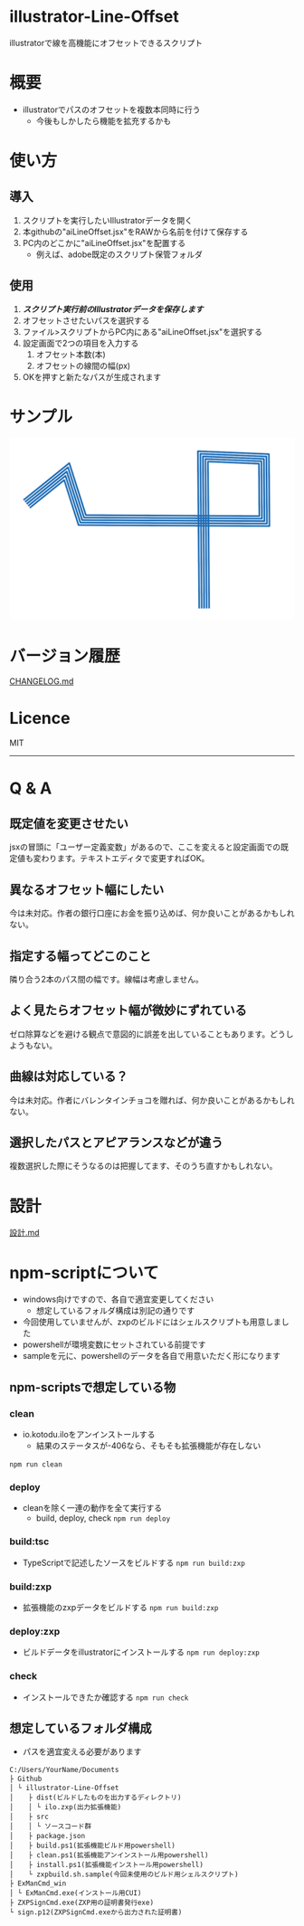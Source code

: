 # illustrator-Line-Offset
illustratorで線を高機能にオフセットできるスクリプト

# 概要
- illustratorでパスのオフセットを複数本同時に行う
    - 今後もしかしたら機能を拡充するかも

# 使い方
## 導入
1. スクリプトを実行したいIllustratorデータを開く
1. 本githubの"aiLineOffset.jsx"をRAWから名前を付けて保存する
1. PC内のどこかに"aiLineOffset.jsx"を配置する
    - 例えば、adobe既定のスクリプト保管フォルダ

## 使用
1. ***スクリプト実行前のIllustratorデータを保存します***
1. オフセットさせたいパスを選択する
1. ファイル>スクリプトからPC内にある"aiLineOffset.jsx"を選択する
1. 設定画面で2つの項目を入力する
    1. オフセット本数(本)
    1. オフセットの線間の幅(px)
1. OKを押すと新たなパスが生成されます

# サンプル
![サンプル](./doc/lineOffset.PNG)

# バージョン履歴
[CHANGELOG.md](./CHANGELOG)

# Licence
MIT

---------------------------------------------
# Q & A
## 既定値を変更させたい
jsxの冒頭に「ユーザー定義変数」があるので、ここを変えると設定画面での既定値も変わります。テキストエディタで変更すればOK。

## 異なるオフセット幅にしたい
今は未対応。作者の銀行口座にお金を振り込めば、何か良いことがあるかもしれない。

## 指定する幅ってどこのこと
隣り合う2本のパス間の幅です。線幅は考慮しません。

## よく見たらオフセット幅が微妙にずれている
ゼロ除算などを避ける観点で意図的に誤差を出していることもあります。どうしようもない。

## 曲線は対応している？
今は未対応。作者にバレンタインチョコを贈れば、何か良いことがあるかもしれない。

## 選択したパスとアピアランスなどが違う
複数選択した際にそうなるのは把握してます、そのうち直すかもしれない。

# 設計
[設計.md](./docs/設計.md)

# npm-scriptについて
- windows向けですので、各自で適宜変更してください
    - 想定しているフォルダ構成は別記の通りです
- 今回使用していませんが、zxpのビルドにはシェルスクリプトも用意しました
- powershellが環境変数にセットされている前提です
- sampleを元に、powershellのデータを各自で用意いただく形になります

## npm-scriptsで想定している物

### clean
- io.kotodu.iloをアンインストールする
    - 結果のステータスが-406なら、そもそも拡張機能が存在しない

`npm run clean`

### deploy
- cleanを除く一連の動作を全て実行する
    - build, deploy, check
`npm run deploy`

### build:tsc
- TypeScriptで記述したソースをビルドする
`npm run build:zxp`

### build:zxp
- 拡張機能のzxpデータをビルドする
`npm run build:zxp`

### deploy:zxp
- ビルドデータをillustratorにインストールする
`npm run deploy:zxp`

### check
- インストールできたか確認する
`npm run check`

## 想定しているフォルダ構成
- パスを適宜変える必要があります

```
C:/Users/YourName/Documents
├ Github
│ └ illustrator-Line-Offset
│ 　 ├ dist(ビルドしたものを出力するディレクトリ)
│ 　 │ └ ilo.zxp(出力拡張機能)
│ 　 ├ src
│ 　 │ └ ソースコード群
│ 　 ├ package.json
│ 　 ├ build.ps1(拡張機能ビルド用powershell)
│ 　 ├ clean.ps1(拡張機能アンインストール用powershell)
│ 　 ├ install.ps1(拡張機能インストール用powershell)
│ 　 └ zxpbuild.sh.sample(今回未使用のビルド用シェルスクリプト)
├ ExManCmd_win
│ └ ExManCmd.exe(インストール用CUI)
├ ZXPSignCmd.exe(ZXP用の証明書発行exe)
└ sign.p12(ZXPSignCmd.exeから出力された証明書)
```